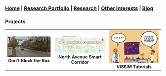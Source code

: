 ### [Home](README.md) | [Research Portfolio](/research.md) | [Research](research_projects.md) | [Other Interests](other_interests.md) | [Blog](blog.md) 

### Projects 

| | | |
|:-------------------------:|:-------------------------:|:-------------------------:|
[<img src="dbtb.png" width = "1603"/>](dbtb.md)  **Don't Block the Box** |  [<img src="north_ave.png" height = "60" width = "1603"/>](coa.md)  **North Avenue Smart Corridor**|[<img src="maria4.jpg" width = "1603"/>](vissim_tutorials.md)  **VISSIM Tutorials**|
